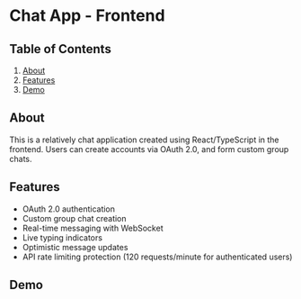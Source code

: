 # Chat App - Frontend

## Table of Contents

<ol>
  <li><a href="#about">About</a></li>
  <li><a href="#features">Features</a></li>
  <li><a href="#demo">Demo</a></li>
</ol>

## About

This is a relatively chat application created using React/TypeScript in the frontend. Users can create accounts via OAuth 2.0, and form custom group chats.

## Features

- OAuth 2.0 authentication
- Custom group chat creation
- Real-time messaging with WebSocket
- Live typing indicators
- Optimistic message updates
- API rate limiting protection (120 requests/minute for authenticated users)

## Demo

<br>
